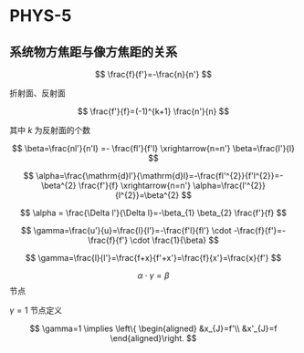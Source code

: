 # PHYS-5

## 系统物方焦距与像方焦距的关系

$$
\frac{f}{f'}=-\frac{n}{n'}
$$

折射面、反射面

$$
\frac{f'}{f}=(-1)^{k+1} \frac{n'}{n}
$$

其中 $k$ 为反射面的个数

$$
\beta=\frac{nl'}{n'l} =- \frac{fl'}{f'l} \xrightarrow{n=n'} \beta=\frac{l'}{l}
$$

$$
\alpha=\frac{\mathrm{d}l'}{\mathrm{d}l}=-\frac{fl'^{2}}{f'l^{2}}=-\beta^{2} \frac{f'}{f} \xrightarrow{n=n'} \alpha=\frac{l'^{2}}{l^{2}}=\beta^{2}
$$

$$
\alpha = \frac{\Delta l'}{\Delta l}=-\beta_{1} \beta_{2} \frac{f'}{f}
$$

$$
\gamma=\frac{u'}{u}=\frac{l}{l'}=-\frac{f'l}{fl'} \cdot -\frac{f}{f'}=-\frac{f}{f'} \cdot \frac{1}{\beta}
$$

$$
\gamma=\frac{l}{l'}=\frac{f+x}{f'+x'}=\frac{f}{x'}=\frac{x}{f'}
$$

$$
\alpha \cdot \gamma=\beta
$$
节点

$\gamma=1$ 节点定义

$$
\gamma=1 \implies \left\{ \begin{aligned}
&x_{J}=f'\\ &x'_{J}=f \end{aligned}\right.
$$

